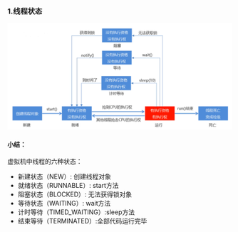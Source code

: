 ### 1.线程状态

![253-1](img/253-1.png)

#### 小结：

虚拟机中线程的六种状态：

- 新建状态（NEW）: 创建线程对象
- 就绪状态（RUNNABLE）: start方法
- 阻塞状态（BLOCKED）: 无法获得锁对象
- 等待状态（WAITING）: wait方法
- 计时等待（TIMED_WAITING）:sleep方法
- 结束等待（TERMINATED）:全部代码运行完毕
